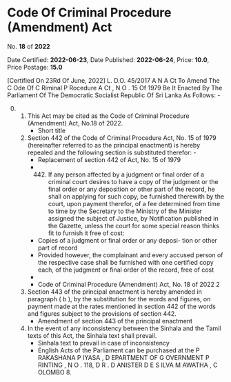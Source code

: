 # Code Of Criminal Procedure (Amendment)  Act

No. **18** of **2022**

Date Certified: **2022-06-23**, Date Published: **2022-06-24**, Price: **10.0**, Price Postage: **15.0**

[Certified On 23Rd Of June, 2022]
L. D.O. 45/2017
A N  A Ct   To   Amend   The  C Ode   Of  C Riminal  P Rocedure A Ct , N O . 15  Of  1979
Be   It Enacted By The Parliament Of The Democratic Socialist Republic Of Sri Lanka As Follows: -

0. 
    1. This Act may be cited as the Code of Criminal Procedure (Amendment) Act, No.18 of 2022.
        - Short title
    2. Section 442 of the Code of Criminal Procedure Act, No. 15 of 1979 (hereinafter referred to as the principal enactment) is hereby repealed and the following section is substituted therefor: -
        - Replacement of section 442 of Act, No. 15 of 1979
        - 442. If any person affected by a judgment or final order of a criminal court desires to have a copy of the judgment or the final order or any deposition or other part of the record, he shall on applying for such copy, be furnished therewith by the court, upon payment therefor, of a fee determined from time to time by the Secretary to the Ministry of the Minister assigned the subject of Justice, by Notification published in the Gazette,  unless the court for some special reason thinks fit to furnish it free of cost:
        - Copies of a judgment or final order or any deposi- tion or other part of record
        - Provided however, the complainant and every accused person   of the respective case shall be furnished with one certified copy each, of the judgment or final order of the record, free of cost
        - 
        - Code of Criminal Procedure (Amendment) Act, No. 18 of 2022 2
    3. Section 443 of the principal enactment is hereby amended in paragraph ( b ), by the substitution for the words and figures, on payment made at the rates mentioned in section 442 of the words and figures subject to the provisions of section 442.
        - Amendment of section 443 of the principal enactment
    4. In the event of any inconsistency between the  Sinhala and the Tamil texts of this Act, the Sinhala text shall prevail.
        - Sinhala text to prevail in case of inconsistency
        - English Acts of the Parliament can be purchased at the P RAKASHANA  P IYASA , D EPARTMENT   OF G OVERNMENT  P RINTING , N O . 118, D R . D ANISTER  D E  S ILVA  M AWATHA , C OLOMBO  8.
